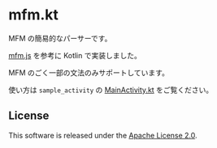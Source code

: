 # mfm.kt

MFM の簡易的なパーサーです。

[mfm.js](https://github.com/misskey-dev/mfm.js/) を参考に Kotlin で実装しました。

MFM のごく一部の文法のみサポートしています。

使い方は `sample_activity` の [MainActivity.kt](./sample_activity/src/main/java/jp/takke/mfm_kt/sample/MainActivity.kt) をご覧ください。

## License
This software is released under the [Apache License 2.0](LICENSE).
